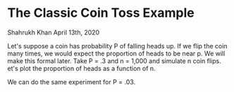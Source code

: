 The Classic Coin Toss Example
================
Shahrukh Khan
April 13th, 2020

Let's suppose a coin has probability P of falling heads up. If we flip the coin many times, we would expect the proportion of
heads to be near p. We will make this formal later. Take P = .3 and n = 1,000 and simulate n coin flips. 
et's plot the proportion of heads as a function of n. 


We can do the same experiment for P = .03.
